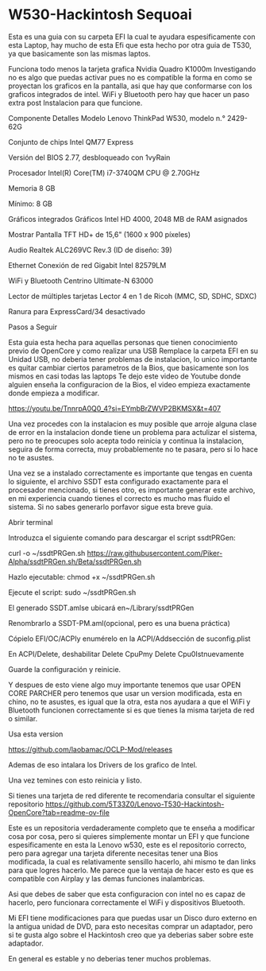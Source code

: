 # W530-Hackintosh Sequoai
Esta es una guia con su carpeta EFI la cual te ayudara espesificamente con esta Laptop, hay mucho de esta Efi que esta hecho por otra guia de T530, ya que basicamente son las mismas laptos.

Funciona todo menos la tarjeta grafica Nvidia Quadro K1000m
Investigando no es algo que puedas activar pues no es compatible la forma en como se proyectan los graficos en la pantalla, asi que hay que conformarse con los graficos integrados de intel.
WiFi y Bluetooth pero hay que hacer un paso extra post Instalacion para que funcione. 

Componente	Detalles
Modelo	Lenovo ThinkPad W530, modelo n.° 2429-62G

Conjunto de chips	Intel QM77 Express

Versión del BIOS	2.77, desbloqueado con 1vyRain

Procesador	Intel(R) Core(TM) i7-3740QM CPU @ 2.70GHz

Memoria	8 GB

Mínimo: 8 GB

Gráficos integrados	Gráficos Intel HD 4000, 2048 MB de RAM asignados

Mostrar	Pantalla TFT HD+ de 15,6" (1600 x 900 píxeles)

Audio	Realtek ALC269VC Rev.3 (ID de diseño: 39)

Ethernet	Conexión de red Gigabit Intel 82579LM

WiFi y Bluetooth	Centrino Ultimate-N 63000

Lector de múltiples tarjetas	Lector 4 en 1 de Ricoh (MMC, SD, SDHC, SDXC)

Ranura para ExpressCard/34	desactivado

Pasos a Seguir

Esta guia esta hecha para aquellas personas que tienen conocimiento previo de OpenCore y como realizar una USB
Remplace la carpeta EFI en su Unidad USB, no deberia tener problemas de instalacion, lo unico importante es quitar cambiar ciertos parametros de la Bios, que basicamente son los mismos en casi todas las laptops
Te dejo este video de Youtube donde alguien enseña la configuracion de la Bios, el video empieza exactamente donde empieza a modificar.


https://youtu.be/TnnrpA0Q0_4?si=EYmbBrZWVP2BKMSX&t=407

Una vez procedes con la instalacion es muy posible que arroje alguna clase de error en la instalacion donde tiene un problema para actulizar el sistema, pero no te preocupes solo acepta todo reinicia y continua la instalacion, seguira de forma correcta, muy probablemente no te pasara, pero si lo hace no te asustes.

Una vez se a instalado correctamente es importante que tengas en cuenta lo siguiente, el archivo SSDT esta configurado exactamente para el procesador mencionado, si tienes otro, es importante generar este archivo, en mi experiencia cuando tienes el correcto es mucho mas fluido el sistema.
Si no sabes generarlo porfavor sigue esta breve guia.

Abrir terminal

Introduzca el siguiente comando para descargar el script ssdtPRGen:

 curl -o ~/ssdtPRGen.sh https://raw.githubusercontent.com/Piker-Alpha/ssdtPRGen.sh/Beta/ssdtPRGen.sh

Hazlo ejecutable:
 chmod +x ~/ssdtPRGen.sh

Ejecute el script:
 sudo ~/ssdtPRGen.sh

El generado SSDT.amlse ubicará en~/Library/ssdtPRGen

Renombrarlo a SSDT-PM.aml(opcional, pero es una buena práctica)

Cópielo EFI/OC/ACPIy enumérelo en la ACPI/Addsección de suconfig.plist

En ACPI/Delete, deshabilitar Delete CpuPmy Delete Cpu0Istnuevamente

Guarde la configuración y reinicie.

Y despues de esto viene algo muy importante tenemos que usar OPEN CORE PARCHER pero tenemos que usar un version modificada, esta en chino, no te asustes, es igual que la otra, esta nos ayudara a que el WiFi y Bluetooth funcionen correctamente si es que tienes la misma tarjeta de red o similar. 

Usa esta version

 https://github.com/laobamac/OCLP-Mod/releases

Ademas de eso intalara los Drivers de los grafico de Intel.

Una vez temines con esto reinicia y listo.


Si tienes una tarjeta de red diferente te recomendaria consultar el siguiente repositorio https://github.com/5T33Z0/Lenovo-T530-Hackintosh-OpenCore?tab=readme-ov-file

Este es un repositoria verdaderamente completo que te enseña a modificar cosa por cosa, pero si quieres simplemente montar un EFI y que funcione espesificamente en esta la Lenovo w530, este es el repositorio correcto, pero para agregar una tarjeta diferente necesitas tener una Bios modificada, la cual es relativamente sensillo hacerlo, ahi mismo te dan links para que logres hacerlo.
Me parece que la ventaja de hacer esto es que es compatible con Airplay y las demas funciones inalambricas.

Asi que debes de saber que esta configuracion con intel no es capaz de hacerlo, pero funcionara correctamente el WiFi y dispositivos Bluetooth.

Mi EFI tiene modificaciones para que puedas usar un Disco duro externo en la antigua unidad de DVD, para esto necesitas comprar un adaptador, pero si te gusta algo sobre el Hackintosh creo que ya deberias saber sobre este adaptador.

En general es estable y no deberias tener muchos problemas.
